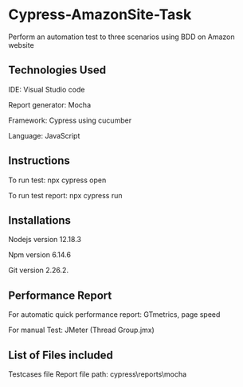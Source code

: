# Cypress-AmazonSite-Task
Perform an automation test to three scenarios using BDD on Amazon website


## Technologies Used
IDE: Visual Studio code

Report generator: Mocha

Framework: Cypress using cucumber

Language: JavaScript


## Instructions
To run test: npx cypress open

To run test report: npx cypress run


## Installations
Nodejs version 12.18.3

Npm version 6.14.6

Git version 2.26.2.


## Performance Report
For automatic quick performance report: GTmetrics, page speed

For manual Test: JMeter (Thread Group.jmx)


## List of Files included
Testcases file
Report file path: cypress\reports\mocha


